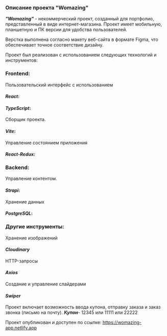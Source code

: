 ### Описание проекта "Womazing"

**_"Womazing"_** - некоммерческий проект, созданный для портфолио, представленный в виде интернет-магазина. Проект имеет мобильную, планшетную и ПК версии для удобства пользователей.

Верстка выполнена согласно макету веб-сайта в формате Figma, что обеспечивает точное соответствие дизайну.

Проект был реализован с использованием следующих технологий и инструментов:

### Frontend:

Пользовательский интерфейс с использованием

#### _React_:

#### _TypeScript_:

Сборщик проекта.

#### _Vite_:

Управление состоянием приложения

#### _React-Redux:_

### Backend:

Управление контентом.

#### _Strapi_:

Хранение данных

#### _PostgreSQL_:

### Другие инструменты:

Хранение изображений

#### _Cloudinary_

HTTP-запросы

#### _Axios_

Создание и управление слайдерами

#### _Swiper_

Проект включает возможность ввода купона, отправку заказа и заказ звонка (письмо на почту).
**_Купон_**- 12345 или 11111 или 22222

Проект опубликован и доступен по ссылке: https://womazing-app.netlify.app
